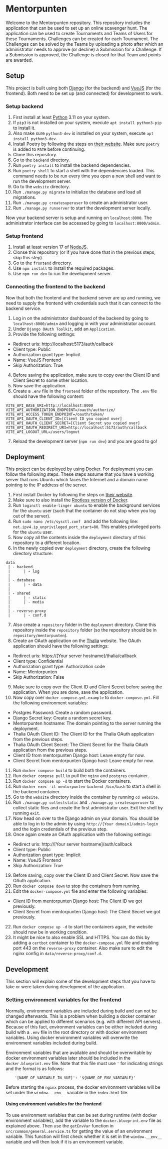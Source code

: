 # Mentorpunten
Welcome to the Mentorpunten repository. This repository includes the application that can be used to set up an
online scavenger hunt. The application can be used to create Tournaments and Teams of Users for these Tournaments. 
Challenges can be created for each Tournament. The Challenges can be solved by the Teams by uploading a photo after
which an administrator needs to approve (or decline) a Submission for a Challenge. If a Submission is approved, the
Challenge is closed for that Team and points are awarded.

## Setup
This project is built using both [Django](https://www.djangoproject.com) (for the backend) and 
[VueJS](https://vuejs.org) (for the frontend). Both need to be set up (and connected) for development to work.

### Setup backend
1. First install at least [Python](https://www.python.org) 3.11 on your system.
2. If `pip3` is not installed on your system, execute `apt install python3-pip` to install it.
3. Also make sure `python3-dev` is installed on your system, execute `apt install python3-dev`.
4. Install Poetry by following the steps on
[their website](https://python-poetry.org/docs/#installing-with-the-official-installer). Make sure `poetry` is added 
to `PATH` before continuing.
5. Clone this repository.
6. Go to the `backend` directory.
7. Run `poetry install` to install the backend dependencies.
8. Run `poetry shell` to start a shell with the dependencies loaded. This command needs to be run every time you open
a new shell and want to run the development server.
9. Go to the `website` directory.
10. Run `./manage.py migrate` to initialize the database and load all migrations.
11. Run `./manage.py createsuperuser` to create an administrator user.
12. Run `./manage.py runserver` to start the development server locally.

Now your backend server is setup and running on `localhost:8000`. The administrator interface can be accessed by going
to `localhost:8000/admin`.

### Setup frontend
1. Install at least version 17 of [NodeJS](https://nodejs.org/en).
2. Clonse this repository (or if you have done that in the previous steps, skip this step).
3. Go to the `frontend` directory.
4. Use `npm install` to install the required packages.
5. Use `npm run dev` to run the development server.

### Connecting the frontend to the backend
Now that both the frontend and the backend server are up and running, we need to supply the frontend with credentials
such that it can connect to the backend service.

1. Log in on the administrator dashboard of the backend by going to `localhost:8000/admin` and logging in with your
administrator account.
2. Under `Django OAuth Toolkit`, add an `Application`.
3. Provide the following settings: 
- Redirect uris: http://localhost:5173/auth/callback
- Client type: Public
- Authorization grant type: Implicit
- Name: VueJS Frontend
- Skip Authorization: True
4. Before saving the application, make sure to copy over the Client ID and Client Secret to some other location.
5. Now save the application.
6. Create a `.env` file in the `frontend` folder of the repository. The `.env` file should have the following content:
```
VITE_API_BASE_URI=http://localhost:8000
VITE_API_AUTHORIZATION_ENDPOINT=/oauth/authorize/
VITE_API_ACCESS_TOKEN_ENDPOINT=/oauth/token/
VITE_API_OAUTH_CLIENT_ID=[Client ID you copied over]
VITE_API_OAUTH_CLIENT_SECRET=[Client Secret you copied over]
VITE_API_OAUTH_REDIRECT_URI=http://localhost:5173/auth/callback
VITE_API_LOGOUT_URL=/users/logout
```
7. Reload the development server (`npm run dev`) and you are good to go!

## Deployment
This project can be deployed by using [Docker](https://www.docker.com). For deployment you can follow the following
steps. These steps assume that you have a working server that runs Ubuntu which faces the Internet and a domain name 
pointing to the IP address of the server.

1. First install Docker by following the steps on [their website](https://docs.docker.com/engine/install/ubuntu/).
2. Make sure to also install the [Rootless version of Docker](https://docs.docker.com/engine/security/rootless/). 
3. Run `loginctl enable-linger ubuntu` to enable the background services for the `ubuntu` user (such that the
container do not stop when you log out of the server).
4. Run `sudo nano /etc/sysctl.conf ` and add the following line: `net.ipv4.ip_unprivileged_port_start=80`. This enables
privileged ports for the `ubuntu` user.
5. Now copy all the contents inside the `deployment` directory of this repository to a different location.
6. In the newly copied over `deployment` directory, create the following directory structure:
```
data
 | - backend
 |      | - log
 |
 | - database
 |      | - data
 |
 | - shared
 |      | - static
 |      | - media
 |
 | - reverse-proxy
 |      | - conf.d
```
7. Also create a `repository` folder in the `deployment` directory. Clone this repository inside the
`repository` folder (so the repository should be in `repository/mentorpunten`).
8. Create an OAuth application on the [Thalia](https://thalia.nu) website. The OAuth application should have the
following settings:
- Redirect uris: https://[Your server hostname]/thalia/callback
- Client type: Confidential
- Authorization grant type: Authorization code
- Name: Mentorpunten
- Skip Authorization: False
9. Make sure to copy over the Client ID and Client Secret before saving the application. When you are done,
save the application.
10. Now copy over `docker-compose.yml.example` to `docker-compose.yml`. Fill the following environment
variables:
- Postgres Password: Create a random password.
- Django Secret key: Create a random secret key.
- Mentorpunten hostname: The domain pointing to the server running the deployment.
- Thalia OAuth Client ID: The Client ID for the Thalia OAuth application from the previous steps.
- Thalia OAuth Client Secret: The Client Secret for the Thalia OAuth application from the previous steps.
- Client ID from mentorpunten Django host: Leave empty for now.
- Client Secret from mentorpunten Django host: Leave empty for now.
11. Run `docker compose build` to build both the containers.
12. Run `docker compose pull` to pull the `nginx` and `postgres` container.
13. Run `docker compose up -d` to start the Docker containers.
14. Run `docker exec -it mentorpunten-backend /bin/bash` to start a shell in the backend container.
15. Go to the `website` directory inside the container by running `cd website`.
16. Run `./manage.py collectstatic` and `./manage.py createsuperuser` to collect static files and
create the first administrator user. Exit the shell by running `exit`.
17. Now head on over to the Django admin on your domain. You should be able to log in to the
admin by using `http://[Your domain]/admin-login` and the login credentials of the previous step.
18. Once again create an OAuth application with the following settings:
- Redirect uris: http://[Your server hostname]/auth/callback
- Client type: Public
- Authorization grant type: Implicit
- Name: VueJS Frontend
- Skip Authorization: True
19. Before saving, copy over the Client ID and Client Secret. Now save the OAuth application.
20. Run `docker compose down` to stop the containers from running.
21. Edit the `docker-compose.yml` file and enter the following variables:
- Client ID from mentorpunten Django host: The Client ID we got previously.
- Client Secret from mentorpunten Django host: The Client Secret we got previously.
22. Run `docker compose up -d` to start the containers again, the website should now be in working condition.
23. It might be nice to also enable SSL and HTTPS. You can do this by adding a `certbot` container to the 
`docker-compose.yml` file and enabling port 443 on the `reverse-proxy` container. Also make sure to edit the
nginx config in `data/reverse-proxy/conf.d`.

## Development
This section will explain some of the development steps that you have to take or were taken during development of the
application.

### Setting environment variables for the frontend
Normally, environment variables are included during build and can not be changed afterwards. This is a problem when
building a docker container which can be applied to different scenarios (e.g. with different API servers). Because of 
this fact, environment variables can be either included during build with a `.env` file in the root directory or with 
docker environment variables. Using docker environment variables will overwrite the environment variables included 
during build.

Environment variables that are available and should be overwritable by docker environment variables later should be 
included in the `docker.blueprint.env` file. Note that this file must use `'` for indicating strings and the format 
is as follows:
```
    '[NAME_OF_VARIABLE_IN_VUE]': '${NAME_OF_ENV_VARIABLE}'
```
Before starting the `nginx` process, the docker environment variables will be set under the `window.__env__` variable 
in the `index.html` file.

#### Using environment variables for the frontend
To use environment variables that can be set during runtime (with docker environment variables), add the variable to 
the `docker.blueprint.env` file as explained above. Then use the `getEnvVar` function in 
`src/common/general.service.ts` for getting the value of an environment variable. This function will first check 
whether it is set in the `window.__env__` variable and will then look if it is an environment variable.
